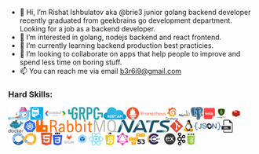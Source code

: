 - 👋 Hi, I’m Rishat Ishbulatov aka @brie3 junior golang backend developer 
recently graduated from geekbrains go development department.
Looking for a job as a backend developer.
- 👀 I’m interested in golang, nodejs backend and react frontend.
- 🌱 I’m currently learning backend production best practicies. 
- 💞️ I’m looking to collaborate on apps that help people to improve and spend less time on boring stuff.
- 📫 You can reach me via email b3r6i9@gmail.com

### Hard Skills:

<img align="left" alt="Golang" height="26px" src="./readme-content/go.png" />
<img align="left" alt="SQL" height="26px" src="./readme-content/sql.png" />
<img align="left" alt="Protobuf" height="26px" src="./readme-content/protobuf.png" />
<img align="left" alt="gRPC" height="26px" src="./readme-content/grpc.png" />
<img align="left" alt="REST" height="26px" src="./readme-content/restapi.png" />
<img align="left" alt="Prometheus" height="26px" src="./readme-content/prometheus.png" />
<img align="left" alt="Grafana" height="26px" src="./readme-content/grafana.png" />
<img align="left" alt="Mysql" height="26px" src="./readme-content/mysql.png" />
<img align="left" alt="PostgreSQL" height="26px" src="./readme-content/postgres.png" />
<img align="left" alt="NoSQL" height="26px" src="./readme-content/noslq.png" />
<img align="left" alt="MongoDB" height="26px" src="./readme-content/mongoDB.png" />
<img align="left" alt="Redis" height="26px" src="./readme-content/redis.png" />
<img align="left" alt="Docker" height="26px" src="./readme-content/docker.png" />
<img align="left" alt="Kubernetes" height="26px" src="./readme-content/kubernetes.png" />

<img align="left" alt="RabbitMQ" height="26px" src="./readme-content/rabbitmq.png" />
<img align="left" alt="Nats" height="26px" src="./readme-content/nats.png" />
<img align="left" alt="Git" height="26px" src="./readme-content/git.png" />
<img align="left" alt="Linux" height="26px" src="./readme-content/linux.png" />
<img align="left" alt="Json" height="26px" src="./readme-content/json.png" />
<img align="left" alt="XML" height="26px" src="./readme-content/XML.png" />
<img align="left" alt="CI/CD" height="26px" src="./readme-content/cicd.png" />
<img align="left" alt="HTML" height="26px" src="./readme-content/html.png" />
<img align="left" alt="CSS" height="26px" src="./readme-content/css.png" />
<img align="left" alt="Gitlab" height="26px" src="./readme-content/gitlab.png" />
<img align="left" alt="Webpack" height="26px" src="./readme-content/webpack.png" />
<img align="left" alt="React" height="26px" src="./readme-content/react.png" />
<img align="left" alt="JS" height="26px" src="./readme-content/js.png" />
<img align="left" alt="GraphQL" height="26px" src="./readme-content/graphql.png" />
<img align="left" alt="S3" height="26px" src="./readme-content/s3.png" />
<img align="left" alt="C/C++" height="26px" src="./readme-content/cc++.png" />
<img align="left" alt="Express" height="26px" src="./readme-content/express.png" />
<img align="left" alt="Kafka" height="26px" src="./readme-content/kafka.png" />
<img align="left" alt="Node" height="26px" src="./readme-content/node.png" />